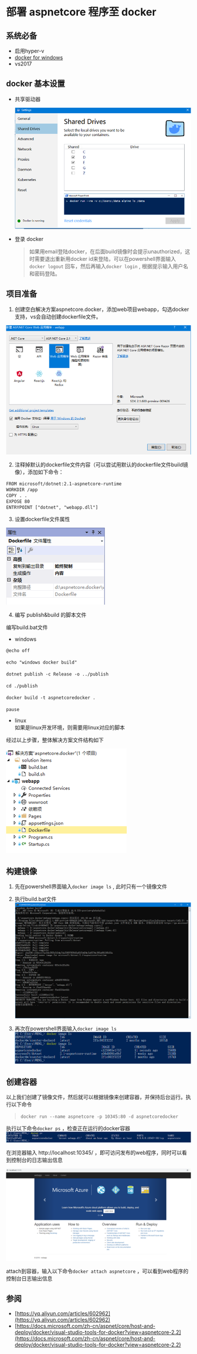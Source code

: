 # 部署 aspnetcore 程序至 docker

## 系统必备

- 启用hyper-v
- [docker for windows](https://docs.docker.com/docker-for-windows/install/)
- vs2017

## docker 基本设置

- 共享驱动器  

  ![image lost](./content/捕获3.PNG)

- 登录 docker  
  > 如果用email登陆docker，在后面build镜像时会提示unauthorized，这时需要退出重新用docker id来登陆，可以在powershell界面输入`docker logout` 回车，然后再输入`docker login` , 根据提示输入用户名和密码登陆。

## 项目准备

1. 创建空白解决方案aspnetcore.docker，添加web项目webapp，勾选docker支持，vs会自动创建dockerfile文件。

  ![image lost](./content/捕获4.PNG)

2. 注释掉默认的dockerfile文件内容（可以尝试用默认的dockerfile文件build镜像），添加如下命令：

```code
FROM microsoft/dotnet:2.1-aspnetcore-runtime
WORKDIR /app
COPY . .
EXPOSE 80
ENTRYPOINT ["dotnet", "webapp.dll"]
```

3. 设置dockerfile文件属性

![image lost](./content/捕获5.PNG)

4. 编写 publish&build 的脚本文件

编写build.bat文件

- windows

```code
@echo off

echo "windows docker build"

dotnet publish -c Release -o ../publish

cd ./publish

docker build -t aspnetcoredocker .

pause
```
 
- linux  
  如果是linux开发环境，则需要用linux对应的脚本

经过以上步骤，整体解决方案文件结构如下

![image lost](./content/捕获6.PNG)

## 构建镜像

1. 先在powershell界面输入`docker image ls` ,  此时只有一个镜像文件

2. 执行build.bat文件
   ![image lost](./content/捕获.PNG)

3. 再次在powershell界面输入`docker image ls`  
   ![image lost](./content/捕获2.PNG)

## 创建容器

  以上我们创建了镜像文件，然后就可以根据镜像来创建容器，并保持后台运行。执行以下命令  
  > `docker run --name aspnetcore -p 10345:80 -d aspnetcoredocker`

  执行以下命令`docker ps` ，检查正在运行的docker容器
   ![image lost](./content/捕获7.PNG)

  在浏览器输入 http://localhost:10345/ ，即可访问发布的web程序，同时可以看到控制台的日志输出信息

  ![image lost](./content/捕获8.PNG)

  attach到容器，输入以下命令`docker attach aspnetcore` ，可以看到web程序的控制台日志输出信息

## 参阅

- [https://yq.aliyun.com/articles/602962](https://yq.aliyun.com/articles/602962)
- [https://docs.microsoft.com/zh-cn/aspnet/core/host-and-deploy/docker/visual-studio-tools-for-docker?view=aspnetcore-2.2](https://docs.microsoft.com/zh-cn/aspnet/core/host-and-deploy/docker/visual-studio-tools-for-docker?view=aspnetcore-2.2)